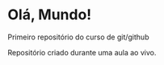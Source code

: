 # Olá, Mundo!
 Primeiro repositório do curso de git/github

Repositório criado durante uma aula ao vivo.
